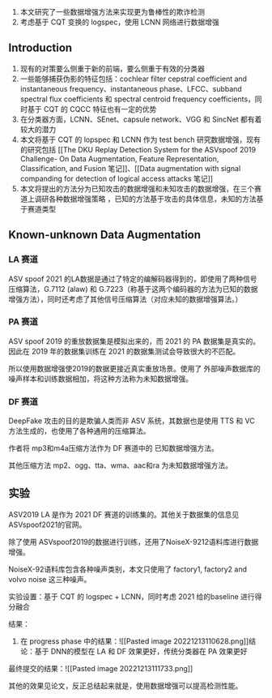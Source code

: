 
1. 本文研究了一些数据增强方法来实现更为鲁棒性的欺诈检测
2. 考虑基于 CQT 变换的 logspec，使用 LCNN  网络进行数据增强

## Introduction

1. 现有的对策要么侧重于新的前端，要么侧重于有效的分类器
2. 一些能够捕获伪影的特征包括：cochlear filter cepstral coefficient and instantaneous frequency、instantaneous phase、LFCC、subband spectral flux coefficients 和 spectral centroid frequency coefficients，同时基于 CQT 的 CQCC 特征也有一定的优势
3. 在分类器方面，LCNN、SEnet、capsule network、VGG 和 SincNet 都有着较大的潜力
4. 本文将基于 CQT 的 lopspec 和 LCNN 作为 test bench 研究数据增强，现有的研究包括 [[The DKU Replay Detection System for the ASVspoof 2019 Challenge- On Data Augmentation, Feature Representation, Classification, and Fusion 笔记]]、[[Data augmentation with signal companding for detection of logical access attacks 笔记]]
5. 本文将提出的方法分为已知攻击的数据增强和未知攻击的数据增强，在三个赛道上调研各种数据增强策略 ，已知的方法基于攻击的具体信息，未知的方法基于赛道类型

## Known-unknown Data Augmentation

### LA 赛道

ASV spoof 2021 的LA数据是通过了特定的编解码器得到的，即使用了两种信号压缩算法，G.7112 (alaw) 和  G.7223（称基于这两个编码器的方法为已知的数据增强方法），同时还考虑了其他信号压缩算法（对应未知的数据增强算法。）

### PA 赛道

ASV spoof 2019 的重放数据集是模拟出来的，而 2021 的  PA 数据集是真实的。因此在 2019 年的数据集训练在 2021 的数据集测试会导致很大的不匹配。

所以使用数据增强使2019的数据更接近真实重放场景。使用了 外部噪声数据库的噪声样本和训练数据相加，将这种方法称为未知数据增强。

### DF 赛道

DeepFake 攻击的目的是欺骗人类而非 ASV 系统，其数据也是使用 TTS 和 VC 方法生成的，也使用了各种通用的压缩算法。

作者将 mp3和m4a压缩方法作为 DF 赛道中的 已知数据增强方法。

其他压缩方法 mp2、ogg、tta、wma、aac和ra 为未知数据增强方法。

## 实验

ASV2019 LA 是作为 2021 DF 赛道的训练集的。其他关于数据集的信息见 ASVspoof2021的官网。

除了使用 ASVspoof2019的数据进行训练，还用了NoiseX-9212语料库进行数据增强。

NoiseX-92语料库包含各种噪声类别，本文只使用了 factory1, factory2 and volvo noise 这三种噪声。

实验设置：基于 CQT 的 logspec + LCNN，同时考虑 2021 给的baseline 进行得分融合

结果：

1. 在 progress phase 中的结果：![[Pasted image 20221213110628.png]]结论：基于 DNN的模型在 LA 和 DF 效果更好，传统分类器在 PA 效果更好

最终提交的结果：![[Pasted image 20221213111733.png]]

其他的效果见论文，反正总结起来就是，使用数据增强可以提高检测性能。
